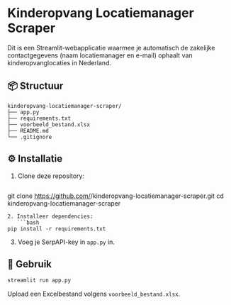 # Kinderopvang Locatiemanager Scraper

Dit is een Streamlit-webapplicatie waarmee je automatisch de zakelijke contactgegevens (naam locatiemanager en e-mail) ophaalt van kinderopvanglocaties in Nederland.

## 📦 Structuur
```
kinderopvang-locatiemanager-scraper/
├── app.py
├── requirements.txt
├── voorbeeld_bestand.xlsx
├── README.md
└── .gitignore
```

## ⚙️ Installatie
1. Clone deze repository:
   ```bash
git clone https://github.com/<jouw-gebruikersnaam>/kinderopvang-locatiemanager-scraper.git
cd kinderopvang-locatiemanager-scraper
```
2. Installeer dependencies:
   ```bash
pip install -r requirements.txt
```
3. Voeg je SerpAPI-key in `app.py` in.

## 🚀 Gebruik
```bash
streamlit run app.py
```
Upload een Excelbestand volgens `voorbeeld_bestand.xlsx`.
